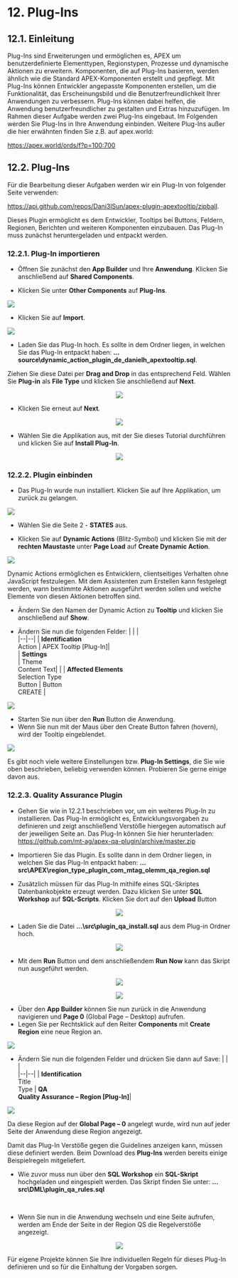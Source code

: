 # 12. Plug-Ins

## 12.1. Einleitung

Plug-Ins sind Erweiterungen und ermöglichen es, APEX um benutzerdefinierte Elementtypen, Regionstypen, Prozesse und dynamische Aktionen zu erweitern. Komponenten, die auf Plug-Ins basieren, werden ähnlich wie die Standard APEX-Komponenten erstellt und gepflegt. Mit Plug-Ins können Entwickler angepasste Komponenten erstellen, um die Funktionalität, das Erscheinungsbild und die Benutzerfreundlichkeit Ihrer Anwendungen zu verbessern.
Plug-Ins können dabei helfen, die Anwendung benutzerfreundlicher zu gestalten und Extras hinzuzufügen. Im Rahmen dieser Aufgabe werden zwei Plug-Ins eingebaut.
Im Folgenden werden Sie Plug-Ins in Ihre Anwendung einbinden. Weitere Plug-Ins außer die hier erwähnten finden Sie z.B. auf apex.world:

https://apex.world/ords/f?p=100:700

## 12.2.	Plug-Ins

Für die Bearbeitung dieser Aufgaben werden wir ein Plug-In von folgender Seite verwenden: 

https://api.github.com/repos/Dani3lSun/apex-plugin-apextooltip/zipball.

Dieses Plugin ermöglicht es dem Entwickler, Tooltips bei Buttons, Feldern, Regionen, Berichten und weiteren Komponenten einzubauen.
Das Plug-In muss zunächst heruntergeladen und entpackt werden.

### 12.2.1.	Plug-In importieren

- Öffnen Sie zunächst den **App Builder** und Ihre **Anwendung**. Klicken Sie anschließend auf **Shared Components**. 

- Klicken Sie unter **Other Components** auf **Plug-Ins**.

![](../../assets/Kapitel-12/Plugins_01.jpg) 

- Klicken Sie auf **Import**.

![](../../assets/Kapitel-12/Plugins_02.jpg) 

- Laden Sie das Plug-In hoch. Es sollte in dem Ordner liegen, in welchen Sie das Plug-In entpackt haben: 
**…source\dynamic_action_plugin_de_danielh_apextooltip.sql**.

Ziehen Sie diese Datei per **Drag and Drop** in das entsprechend Feld. Wählen Sie **Plug-in** als **File Type** und klicken Sie anschließend auf **Next**.

<div style="text-align: center;">

![](../../assets/Kapitel-12/Plugins_03.jpg)

</div>

- Klicken Sie erneut auf **Next**.
 
<div style="text-align: center;">

![](../../assets/Kapitel-12/Plugins_04.jpg)

</div>

- Wählen Sie die Applikation aus, mit der Sie dieses Tutorial durchführen und klicken Sie auf **Install Plug-In**.

<div style="text-align: center;">

![](../../assets/Kapitel-12/Plugins_05.jpg)

</div> 

### 12.2.2.	Plugin einbinden

- Das Plug-In wurde nun installiert. Klicken Sie auf Ihre Applikation, um zurück zu gelangen. 

![](../../assets/Kapitel-12/Plugins_06.jpg)

- Wählen Sie die Seite 2 - **STATES** aus. 

- Klicken Sie auf **Dynamic Actions** (Blitz-Symbol) und klicken Sie mit der **rechten Maustaste** unter **Page Load** auf **Create Dynamic Action**. 

![](../../assets/Kapitel-12/Plugins_07.jpg)

Dynamic Actions ermöglichen es Entwicklern, clientseitiges Verhalten ohne JavaScript festzulegen. Mit dem Assistenten zum Erstellen kann festgelegt werden, wann bestimmte Aktionen ausgeführt werden sollen und welche Elemente von diesen Aktionen betroffen sind.
- Ändern Sie den Namen der Dynamic Action zu **Tooltip** und klicken Sie anschließend auf **Show**.

- Ändern Sie nun die folgenden Felder:
  | | |  
  |--|--|
  | **Identification** <br/> Action | APEX Tooltip [Plug-In]|  
  | **Settings** <br/> | Theme <br/> Content Text| |
  | **Affected Elements** <br/> Selection Type <br/> Button | Button  <br/>  CREATE |

![](../../assets/Kapitel-12/Plugins_08.jpg)

- Starten Sie nun über den **Run** Button die Anwendung.
- Wenn Sie nun mit der Maus über den Create Button fahren (hovern), wird der Tooltip eingeblendet.

![](../../assets/Kapitel-12/Plugins_09.jpg)

Es gibt noch viele weitere Einstellungen bzw. **Plug-In Settings**, die Sie wie oben beschrieben, beliebig verwenden können. Probieren Sie gerne einige davon aus.

### 12.2.3.	Quality Assurance Plugin 

- Gehen Sie wie in 12.2.1 beschrieben vor, um ein weiteres Plug-In zu installieren. 
Das Plug-In ermöglicht es, Entwicklungsvorgaben zu definieren und zeigt anschließend Verstöße hiergegen automatisch auf der jeweiligen Seite an.
Das Plug-In können Sie hier herunterladen: 
https://github.com/mt-ag/apex-qa-plugin/archive/master.zip

- Importieren Sie das Plugin. Es sollte dann in dem Ordner liegen, in welchen Sie das Plug-In entpackt haben: 
**…src\APEX\region_type_plugin_com_mtag_olemm_qa_region.sql**

- Zusätzlich müssen für das Plug-In mithilfe eines SQL-Skriptes Datenbankobjekte erzeugt werden. Dazu klicken Sie unter **SQL Workshop** auf **SQL-Scripts**. Klicken Sie dort auf den **Upload** Button 

<div style="text-align: center;">

![](../../assets/Kapitel-12/Plugins_10.jpg)

</div> 

- Laden Sie die Datei **…\src\plugin_qa_install.sql** aus dem Plug-in Ordner hoch.
 
<div style="text-align: center;">

![](../../assets/Kapitel-12/Plugins_11.jpg)

</div> 

- Mit dem **Run** Button und dem anschließendem **Run Now** kann das Skript nun ausgeführt werden.

<div style="text-align: center;">

![](../../assets/Kapitel-12/Plugins_12.jpg)

</div> 
 
<div style="text-align: center;">

![](../../assets/Kapitel-12/Plugins_13.jpg)

</div> 

- Über den **App Builder** können Sie nun zurück in die Anwendung navigieren und **Page 0** (Global Page – Desktop) aufrufen.
- Legen Sie per Rechtsklick auf den Reiter **Components** mit **Create Region** eine neue Region an.

![](../../assets/Kapitel-12/Plugins_14.jpg)

- Ändern Sie nun die folgenden Felder und drücken Sie dann auf Save:
  | | |  
  |--|--|
  | **Identification** <br/> Title <br/> Type | **QA** <br/> **Quality Assurance – Region [Plug-In]**|  

![](../../assets/Kapitel-12/Plugins_15.jpg)

Da diese Region auf der **Global Page – 0** angelegt wurde, wird nun auf jeder Seite der Anwendung diese Region angezeigt.

Damit das Plug-In Verstöße gegen die Guidelines anzeigen kann, müssen diese definiert werden. Beim Download des **Plug-Ins** werden bereits einige Beispielregeln mitgeliefert. 
- Wie zuvor muss nun über den **SQL Workshop** ein **SQL-Skript** hochgeladen und eingespielt werden. Das Skript finden Sie unter: **…src\DML\plugin_qa_rules.sql**

 
- Wenn Sie nun in die Anwendung wechseln und eine Seite aufrufen, werden am Ende der Seite in der Region QS die Regelverstöße angezeigt.

<div style="text-align: center;">

![](../../assets/Kapitel-12/Plugins_16.jpg)

</div> 

Für eigene Projekte können Sie Ihre individuellen Regeln für dieses Plug-In definieren und so für die Einhaltung der Vorgaben sorgen.
